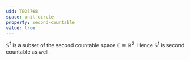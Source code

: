```yaml
---
uid: T025768
space: unit-circle
property: second-countable
value: true
---
```

$\mathbb S^1$ is a subset of the second countable space $\mathbb C\cong \mathbb R^2$. Hence $\mathbb S^1$ is second countable as well.

